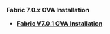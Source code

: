 <strong>Fabric 7.0.x OVA Installation<strong>

<ul>
<li><a href="/articles/98_maintenance_and_operational/Installations/OVA/Fabric/Fabric_Full_OVA_Install_V7.0.1.md">Fabric V7.0.1 OVA  Installation </a></li>
</ul>
